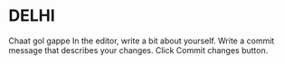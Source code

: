 # DELHI
Chaat gol gappe
In the editor, write a bit about yourself.
Write a commit message that describes your changes.
Click Commit changes button.
